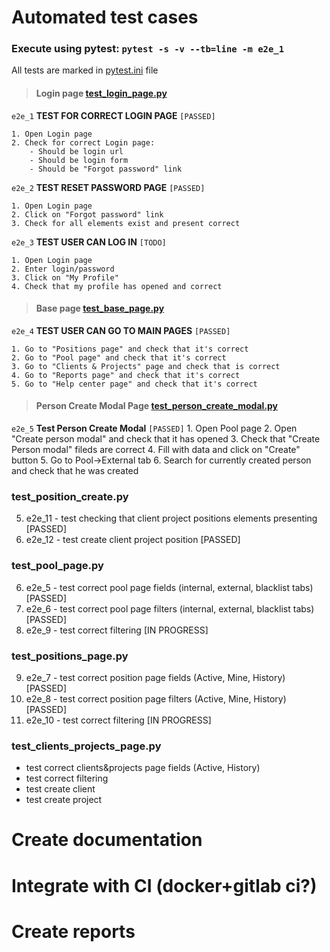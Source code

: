 # Automated test cases
### Execute using pytest: `pytest -s -v --tb=line -m e2e_1`

All tests are marked in [pytest.ini](ahs_selenium/pytest.ini) file

> #### Login page [test_login_page.py](ahs_selenium/test_login_page.py) 

`e2e_1` **TEST FOR CORRECT LOGIN PAGE** `[PASSED]`

    1. Open Login page
    2. Check for correct Login page:
        - Should be login url
        - Should be login form
        - Should be "Forgot password" link

`e2e_2` **TEST RESET PASSWORD PAGE** `[PASSED]`

    1. Open Login page
    2. Click on "Forgot password" link
    3. Check for all elements exist and present correct

`e2e_3` **TEST USER CAN LOG IN** `[TODO]`
    
    1. Open Login page
    2. Enter login/password
    3. Click on "My Profile" 
    4. Check that my profile has opened and correct

> #### Base page [test_base_page.py](ahs_selenium/test_base_page.py)

`e2e_4` **TEST USER CAN GO TO MAIN PAGES** `[PASSED]`

    1. Go to "Positions page" and check that it's correct 
    2. Go to "Pool page" and check that it's correct
    3. Go to "Clients & Projects" page and check that is correct
    4. Go to "Reports page" and check that it's correct
    5. Go to "Help center page" and check that it's correct

> #### Person Create Modal Page [test_person_create_modal.py](ahs_selenium/test_person_create_modal.py)

`e2e_5` **Test Person Create Modal** `[PASSED]`
    1. Open Pool page
    2. Open "Create person modal" and check that it has opened
    3. Check that "Create Person modal" fileds are correct
    4. Fill with data and click on "Create" button
    5. Go to Pool->External tab
    6. Search for currently created person and check that he was created


### test_position_create.py
5. e2e_11 - test checking that client project positions elements presenting [PASSED]
5. e2e_12 - test create client project position [PASSED]
   
### test_pool_page.py
6. e2e_5 - test correct pool page fields (internal, external, blacklist tabs) [PASSED]
7. e2e_6 - test correct pool page filters (internal, external, blacklist tabs) [PASSED]
8. e2e_9 - test correct filtering [IN PROGRESS]

### test_positions_page.py
9. e2e_7 - test correct position page fields (Active, Mine, History) [PASSED]
10. e2e_8 - test correct position page filters (Active, Mine, History) [PASSED]
11. e2e_10 - test correct filtering [IN PROGRESS]






### test_clients_projects_page.py
- test correct clients&projects page fields (Active, History)
- test correct filtering
- test create client
- test create project



# Create documentation
# Integrate with CI (docker+gitlab ci?)
# Create reports 
